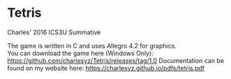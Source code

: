# Tetris
Charles' 2016 ICS3U Summative

The game is written in C and uses Allegro 4.2 for graphics.   
You can download the game here (Windows Only): https://github.com/charlesyz/Tetris/releases/tag/1.0
Documentation can be found on my website here: https://charlesyz.github.io/pdfs/tetris.pdf

